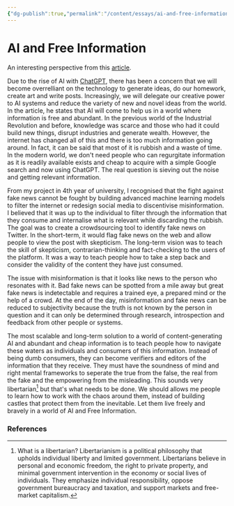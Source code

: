 ```yaml
---
{"dg-publish":true,"permalink":"/content/essays/ai-and-free-information/"}
---
```


# AI and Free Information

An interesting perspective from this [article](https://stratechery.com/2022/ai-homework/). 

Due to the rise of AI with [ChatGPT](https://chat.openai.com/chat), there has been a concern that we will become overrelliant on the technology to generate ideas, do our homework, create art and write posts. Increasingly, we will delegate our creative power to AI systems and reduce the variety of new and novel ideas from the world. In the article, he states that AI will come to help us in a world where information is free and abundant. In the previous world of the Industrial Revolution and before, knowledge was scarce and those who had it could build new things, disrupt industries and generate wealth. However, the internet has changed all of this and there is too much information going around. In fact, it can be said that most of it is rubbish and a waste of time. In the modern world, we don't need people who can regurgitate information as it is readily available exists and cheap to acquire with a simple Google search and now using ChatGPT. The real question is sieving out the noise and getting relevant information.

From my project in 4th year of university, I recognised that the fight against fake news cannot be fought by building advanced machine learning models to filter the internet or redesign social media to discentivise misinformation. I believed that it was up to the individual to filter through the information that they consume and internalise what is relevant while discarding the rubbish. The goal was to create a crowdsourcing tool to identify fake news on Twitter. In the short-term, it would flag fake news on the web and allow people to view the post with skepticism. The long-term vision was to teach the skill of skepticism, contrarian-thinking and fact-checking to the users of the platform. It was a way to teach people how to take a step back and consider the validity of the content they have just consumed. 

The issue with misinformation is that it looks like news to the person who resonates with it. Bad fake news can be spotted from a mile away but great fake news is indetectable and requires a trained eye, a prepared mind or the help of a crowd. At the end of the day, misinformation and fake news can be reduced to subjectivity because the truth is not known by the person in question and it can only be determined through research, introspection and feedback from other people or systems. 

The most scalable and long-term solution to a world of content-generating AI and abundant and cheap information is to teach people how to navigate these waters as individuals and consumers of this information. Instead of being dumb consumers, they can become verifiers and editors of the information that they receive. They must have the soundness of mind and right mental frameworks to seperate the true from the false, the real from the fake and the empowering from the misleading. This sounds very libertarian[^libertarian] but that's what needs to be done. We should allows me people to learn how to work with the chaos around them, instead of building castles that protect them from the inevitable. Let them live freely and bravely in a world of AI and Free Information.

### References
[^libertarian]: What is a libertarian? Libertarianism is a political philosophy that upholds individual liberty and limited government. Libertarians believe in personal and economic freedom, the right to private property, and minimal government intervention in the economy or social lives of individuals. They emphasize individual responsibility, oppose government bureaucracy and taxation, and support markets and free-market capitalism.